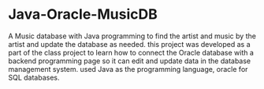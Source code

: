 # Java-Oracle-MusicDB
A Music database with Java programming to find the artist and music by the artist and update the database as needed. this project was developed as a part of the class project to learn how to connect the Oracle database with a backend programming page so it can edit and update data in the database management system. used Java as the programming language, oracle for SQL databases. 
